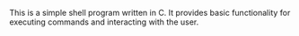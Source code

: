 This is a simple shell program written in C. It provides basic functionality for executing commands and interacting with the user.
